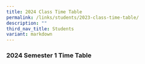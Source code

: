 ```yaml
---
title: 2024 Class Time Table
permalink: /links/students/2023-class-time-table/
description: ""
third_nav_title: Students
variant: markdown
---
```

### 2024 Semester 1 Time Table